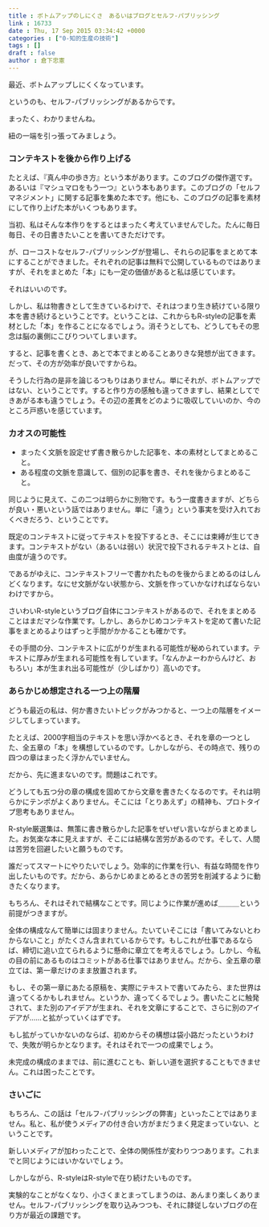 ```yaml
---
title : ボトムアップのしにくさ　あるいはブログとセルフ-パブリッシング
link : 16733
date : Thu, 17 Sep 2015 03:34:42 +0000
categories : ["0-知的生産の技術"]
tags : []
draft : false
author : 倉下忠憲
---
```


最近、ボトムアップしにくくなっています。

というのも、セルフ-パブリッシングがあるからです。

まったく、わかりませんね。

紐の一端を引っ張ってみましょう。

<H3>コンテキストを後から作り上げる</H3>

たとえば、『真ん中の歩き方』という本があります。このブログの傑作選です。あるいは『マシュマロをもう一つ』という本もあります。このブログの「セルフマネジメント」に関する記事を集めた本です。他にも、このブログの記事を素材にして作り上げた本がいくつもあります。

当初、私はそんな本作りをするとはまったく考えていませんでした。たんに毎日毎日、その日書きたいことを書いてきただけです。

が、ローコストなセルフ-パブリッシングが登場し、それらの記事をまとめて本にすることができました。それぞれの記事は無料で公開しているものではありますが、それをまとめた「本」にも一定の価値があると私は感じています。

それはいいのです。

しかし、私は物書きとして生きているわけで、それはつまり生き続けている限り本を書き続けるということです。ということは、これからもR-styleの記事を素材とした「本」を作ることになるでしょう。消そうとしても、どうしてもその思念は脳の裏側にこびりついてしまいます。

すると、記事を書くとき、あとで本でまとめることありきな発想が出てきます。だって、その方が効率が良いですからね。

そうした行為の是非を論じるつもりはありません。単にそれが、ボトムアップではない、ということです。すると作り方の感触も違ってきますし、結果としてできあがる本も違うでしょう。その辺の差異をどのように吸収していいのか、今のところ戸惑いを感じています。

<H3>カオスの可能性</H3>

<ul>
<li>まったく文脈を設定せず書き散らかした記事を、本の素材としてまとめること。</li>
<li>ある程度の文脈を意識して、個別の記事を書き、それを後からまとめること。</li>
</ul>

同じように見えて、この二つは明らかに別物です。もう一度書きますが、どちらが良い・悪いという話ではありません。単に「違う」という事実を受け入れておくべきだろう、ということです。

既定のコンテキストに従ってテキストを投下するとき、そこには束縛が生じてきます。コンテキストがない（あるいは弱い）状況で投下されるテキストとは、自由度が違うのです。

であるがゆえに、コンテキストフリーで書かれたものを後からまとめるのはしんどくなります。なにせ文脈がない状態から、文脈を作っていかなければならないわけですから。

さいわいR-styleというブログ自体にコンテキストがあるので、それをまとめることはまだマシな作業です。しかし、あらかじめコンテキストを定めて書いた記事をまとめるよりはずっと手間がかかることも確かです。

その手間の分、コンテキストに広がりが生まれる可能性が秘められています。テキストに厚みが生まれる可能性を有しています。「なんかよーわからんけど、おもろい」本が生まれ出る可能性が（少しばかり）高いのです。

<H3>あらかじめ想定される一つ上の階層</H3>

どうも最近の私は、何か書きたいトピックがみつかると、一つ上の階層をイメージしてしまっています。

たとえば、2000字相当のテキストを思い浮かべるとき、それを章の一つとした、全五章の「本」を構想しているのです。しかしながら、その時点で、残りの四つの章はまったく浮かんでいません。

だから、先に進まないのです。問題はこれです。

どうしても五つ分の章の構成を固めてから文章を書きたくなるのです。それは明らかにテンポがよくありません。そこには「とりあえず」の精神も、プロトタイプ思考もありません。

R-style厳選集は、無策に書き散らかした記事をぜいぜい言いながらまとめました。お気楽な本に見えますが、そこには結構な苦労があるのです。そして、人間は苦労を回避したいと願うものです。

誰だってスマートにやりたいでしょう。効率的に作業を行い、有益な時間を作り出したいものです。だから、あらかじめまとめるときの苦労を削減するように動きたくなります。

もちろん、それはそれで結構なことです。同じように作業が進めば＿＿＿という前提がつきますが。

全体の構成なんて簡単には固まりません。たいていそこには「書いてみないとわからないこと」がたくさん含まれているからです。もしこれが仕事であるならば、締切に追い立てられるように懸命に章立てを考えるでしょう。しかし、今私の目の前にあるものはコミットがある仕事ではありません。だから、全五章の章立ては、第一章だけのまま放置されます。

もし、その第一章にあたる原稿を、実際にテキストで書いてみたら、また世界は違ってくるかもしれません。というか、違ってくるでしょう。書いたことに触発されて、また別のアイデアが生まれ、それを文章にすることで、さらに別のアイデアが……と拡がっていくはずです。

もし拡がっていかないのならば、初めからその構想は袋小路だったというわけで、失敗が明らかとなります。それはそれで一つの成果でしょう。

未完成の構成のままでは、前に進むことも、新しい道を選択することもできません。これは困ったことです。

<H3>さいごに</H3>

もちろん、この話は「セルフ-パブリッシングの弊害」といったことではありません。私と、私が使うメディアの付き合い方がまだうまく見定まっていない、ということです。

新しいメディアが加わったことで、全体の関係性が変わりつつあります。これまでと同じようにはいかないでしょう。

しかしながら、R-styleはR-styleで在り続けたいものです。

実験的なことがなくなり、小さくまとまってしまうのは、あんまり楽しくありません。セルフ-パブリッシングを取り込みつつも、それに隷従しないブログの在り方が最近の課題です。